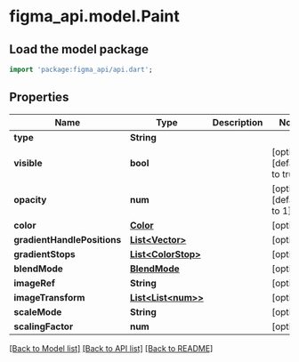 # figma_api.model.Paint

## Load the model package
```dart
import 'package:figma_api/api.dart';
```

## Properties
Name | Type | Description | Notes
------------ | ------------- | ------------- | -------------
**type** | **String** |  | 
**visible** | **bool** |  | [optional] [default to true]
**opacity** | **num** |  | [optional] [default to 1]
**color** | [**Color**](Color.md) |  | [optional] 
**gradientHandlePositions** | [**List&lt;Vector&gt;**](Vector.md) |  | [optional] 
**gradientStops** | [**List&lt;ColorStop&gt;**](ColorStop.md) |  | [optional] 
**blendMode** | [**BlendMode**](BlendMode.md) |  | [optional] 
**imageRef** | **String** |  | [optional] 
**imageTransform** | [**List&lt;List&lt;num&gt;&gt;**](List.md) |  | [optional] 
**scaleMode** | **String** |  | [optional] 
**scalingFactor** | **num** |  | [optional] 

[[Back to Model list]](../README.md#documentation-for-models) [[Back to API list]](../README.md#documentation-for-api-endpoints) [[Back to README]](../README.md)


